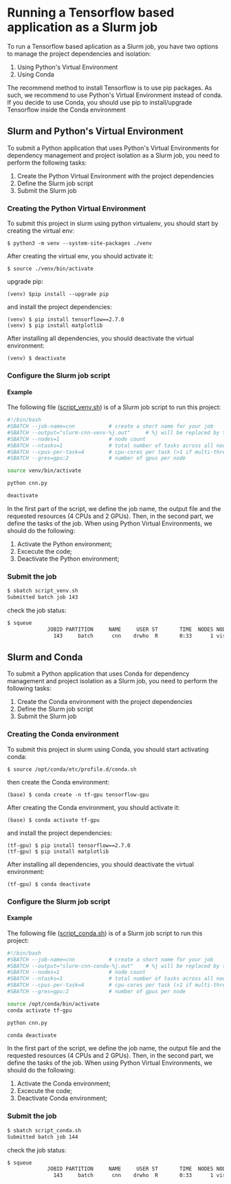 # Running a Tensorflow based application as a Slurm job

To run a Tensorflow based aplication as a Slurm job, you have two options to manage the project dependencies and isolation:

1. Using Python's Virtual Environment
2. Using Conda

The recommend method to install Tensorflow is to use pip packages. As such, we recommend to use Python's Virtual Environment instead of conda. If you decide to use Conda, you should use pip to install/upgrade Tensorflow inside the Conda environment

## Slurm and Python's Virtual Environment
To submit a Python application that uses Python's Virtual Environments for dependency management and project isolation as a Slurm job, you need to perform the following tasks:

1. Create the Python Virtual Environment with the project dependencies
2. Define the Slurm job script
3. Submit the Slurm job

### Creating the Python Virtual Environment
To submit this project in slurm using python virtualenv, you should start by creating the virtual env:

```shell
$ python3 -m venv --system-site-packages ./venv
```

After creating the virtual env, you should activate it:

```shell
$ source ./venv/bin/activate
```

upgrade pip:

```shell
(venv) $pip install --upgrade pip
```

and install the project dependencies:

```shell
(venv) $ pip install tensorflow==2.7.0
(venv) $ pip install matplotlib
```

After installing all dependencies, you should deactivate the virtual environment:
```shell
(venv) $ deactivate
```

### Configure the Slurm job script

#### Example
The following file ([script_venv.sh](script_venv.sh)) is of a Slurm job script to run this project:

```bash
#!/bin/bash
#SBATCH --job-name=cnn           # create a short name for your job
#SBATCH --output="slurm-cnn-venv-%j.out"	 # %j will be replaced by the slurm jobID
#SBATCH --nodes=1                # node count
#SBATCH --ntasks=1               # total number of tasks across all nodes
#SBATCH --cpus-per-task=4        # cpu-cores per task (>1 if multi-threaded tasks)
#SBATCH --gres=gpu:2             # number of gpus per node

source venv/bin/activate

python cnn.py

deactivate
```

In the first part of the script, we define the job name, the output file and the requested resources (4 CPUs and 2 GPUs). Then, in the second part, we define the tasks of the job. When using Python Virtual Environments, we should do the following:

1. Activate the Python environment;
2. Excecute the code;
3. Deactivate the Python environment;

### Submit the job
```bash
$ sbatch script_venv.sh
Submitted batch job 143
```

check the job status:
```bash
$ squeue
             JOBID PARTITION     NAME     USER ST       TIME  NODES NODELIST(REASON)
               143     batch      cnn    drwho  R       0:33      1 vision2
```


## Slurm and Conda
To submit a Python application that uses Conda for dependency management and project isolation as a Slurm job, you need to perform the following tasks:

1. Create the Conda environment with the project dependencies
2. Define the Slurm job script
3. Submit the Slurm job

### Creating the Conda environment
To submit this project in slurm using Conda, you should start activating conda:

```shell
$ source /opt/conda/etc/profile.d/conda.sh
```

then create the Conda environment:

```
(base) $ conda create -n tf-gpu tensorflow-gpu
```

After creating the Conda environment, you should activate it:

```shell
(base) $ conda activate tf-gpu
```

and install the project dependencies:

```shell
(tf-gpu) $ pip install tensorflow==2.7.0
(tf-gpu) $ pip install matplotlib
```

After installing all dependencies, you should deactivate the virtual environment:
```shell
(tf-gpu) $ conda deactivate
```

### Configure the Slurm job script

#### Example
The following file ([script_conda.sh](script_conda.sh)) is of a Slurm job script to run this project:

```bash
#!/bin/bash
#SBATCH --job-name=cnn           # create a short name for your job
#SBATCH --output="slurm-cnn-conda-%j.out"	 # %j will be replaced by the slurm jobID
#SBATCH --nodes=1                # node count
#SBATCH --ntasks=1               # total number of tasks across all nodes
#SBATCH --cpus-per-task=4        # cpu-cores per task (>1 if multi-threaded tasks)
#SBATCH --gres=gpu:2             # number of gpus per node

source /opt/conda/bin/activate
conda activate tf-gpu

python cnn.py

conda deactivate
```

In the first part of the script, we define the job name, the output file and the requested resources (4 CPUs and 2 GPUs). Then, in the second part, we define the tasks of the job. When using Python Virtual Environments, we should do the following:

1. Activate the Conda environment;
2. Excecute the code;
3. Deactivate Conda  environment;

### Submit the job
```bash
$ sbatch script_conda.sh
Submitted batch job 144
```

check the job status:
```bash
$ squeue
             JOBID PARTITION     NAME     USER ST       TIME  NODES NODELIST(REASON)
               143     batch      cnn    drwho  R       0:33      1 vision2
```
